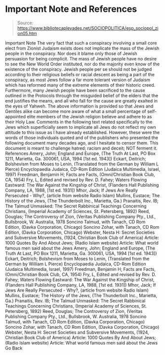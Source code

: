 # Important Note and References

> Source: https://www.bibliotecapleyades.net/SOCIOPOLITICA/esp_sociopol_zion05.htm

Important Note The very fact that such a conspiracy involving a small core elect from Zionist Judaism exists does not implicate the mass of the Jewish people in the conspiracy. Nor does it blame only those of Jewish persuasion for being complicit. The mass of Jewish people have no desire to see the New World Order instituted, nor do the majority even know of the existence of the conspiracy. Jewish people per se should not be judged according to their religious beliefs or racial descent as being a part of the conspiracy, as most Jews follow a far more tolerant version of Judaism which has reformed many of the extreme elements of their historic creed. Furthermore, many Jewish people have been sacrificed to the cause outlined in the Protocols through the misguided belief of the elders that the end justifies the means, and all who fall for the cause are greatly exalted in the eyes of Yahweh. The above information is provided so that Jews and Gentiles alike can become more aware of what a small percentage of self-appointed elite members of the Jewish religion believe and adhere to as their Holy Law. Comments in the following text related specifically to the Jews which superficially seem to implicate all Jews do not reflect my own attitude to this issue as I have already established. However, these were the words of those individuals quoted and of the publishers who presented the following document many decades ago, and I hesitate to censor them. This document is meant to challenge hatred; racism and deceit; NOT ferment it. References
Amery, John; England and Europe, (The Truth At Last, PO Box 1211, Marietta, Ga. 300061, USA, 1994 [1st ed. 1943]) Eckart, Deitrich; Bolshevism from Moses to Lenin, (Translated from the German by William L Pierce) Encyclopaedia Judaica, CD-Rom Edition (Judaica Multimedia, Israel, 1997) Freedman, Benjamin H; Facts are Facts, (Omni/Christian Book Club, CA, 1954) Fry, L, Edited and revised by Rev. D. Fahey; Waters Flowing Eastward: The War Against the Kingship of Christ, (Flanders Hall Publishing Company, LA, 1988, [1st ed. 1931]) Mhor, Jack; If Jews Are Really Persecuted - Why?, (article from website Radio Islam) Mullins, Eustace; The History of the Jews, (The Thunderbolt Inc., Marietta, Ga.) Pranaitis, Rev. IB; The Talmud Unmasked: The Secret Rabbinical Teachings Concerning Christians, (Imperial Academy of Sciences, St. Petersberg, 1892) Reed, Douglas; The Controversy of Zion, (Veritas Publishing Company Pty., Ltd., Bullsbrook, W. Australia, 1978 Soncino Talmud, with Tanach, CD Rom Edition, (Davka Corporation, Chicago) Soncino Zohar, with Tanach, CD Rom Edition, (Davka Corporation, Chicago) Webster, Nesta H: Secret Societies and Subversive Movements, (1924, Christian Book Club of America) Article: 1000 Quotes By And About Jews; (Radio Islam website) Article: What world famous men said about the Jews
Amery, John; England and Europe, (The Truth At Last, PO Box 1211, Marietta, Ga. 300061, USA, 1994 [1st ed. 1943])
Eckart, Deitrich; Bolshevism from Moses to Lenin, (Translated from the German by William L Pierce)
Encyclopaedia Judaica, CD-Rom Edition (Judaica Multimedia, Israel, 1997)
Freedman, Benjamin H; Facts are Facts, (Omni/Christian Book Club, CA, 1954)
Fry, L, Edited and revised by Rev. D. Fahey; Waters Flowing Eastward: The War Against the Kingship of Christ, (Flanders Hall Publishing Company, LA, 1988, [1st ed. 1931])
Mhor, Jack; If Jews Are Really Persecuted - Why?, (article from website Radio Islam)
Mullins, Eustace; The History of the Jews, (The Thunderbolt Inc., Marietta, Ga.)
Pranaitis, Rev. IB; The Talmud Unmasked: The Secret Rabbinical Teachings Concerning Christians, (Imperial Academy of Sciences, St. Petersberg, 1892)
Reed, Douglas; The Controversy of Zion, (Veritas Publishing Company Pty., Ltd., Bullsbrook, W. Australia, 1978
Soncino Talmud, with Tanach, CD Rom Edition, (Davka Corporation, Chicago)
Soncino Zohar, with Tanach, CD Rom Edition, (Davka Corporation, Chicago)
Webster, Nesta H: Secret Societies and Subversive Movements, (1924, Christian Book Club of America)
Article: 1000 Quotes By And About Jews; (Radio Islam website)
Article: What world famous men said about the Jews
Go Back
